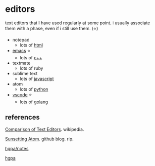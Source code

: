 # editors

text editors that I have used regularly at some point.
i usually associate them with a phase, even if i still use them. (⭐️)

- notepad
  - lots of [html](html.md)
- [emacs](emacs.md) ⭐️
  - lots of [c++](cpp.md)
- textmate
  - lots of ruby
- sublime text
  - lots of [javascript](javascript.md)
- atom
  - lots of [python](python.md)
- [vscode](vscode.md) ⭐️
  - lots of [golang](golang.md)

## references

[Comparison of Text Editors](https://en.wikipedia.org/wiki/Comparison_of_text_editors). wikipedia.

[Sunsetting Atom](https://github.blog/2022-06-08-sunsetting-atom/). github blog. rip.

[hgpa/notes](/notes/README.md)

[hgpa](/README.md)
